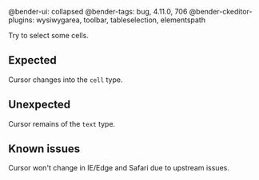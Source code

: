 @bender-ui: collapsed
@bender-tags: bug, 4.11.0, 706
@bender-ckeditor-plugins: wysiwygarea, toolbar, tableselection, elementspath

Try to select some cells.

## Expected

Cursor changes into the `cell` type.

## Unexpected

Cursor remains of the `text` type.

## Known issues

Cursor won't change in IE/Edge and Safari due to upstream issues.
